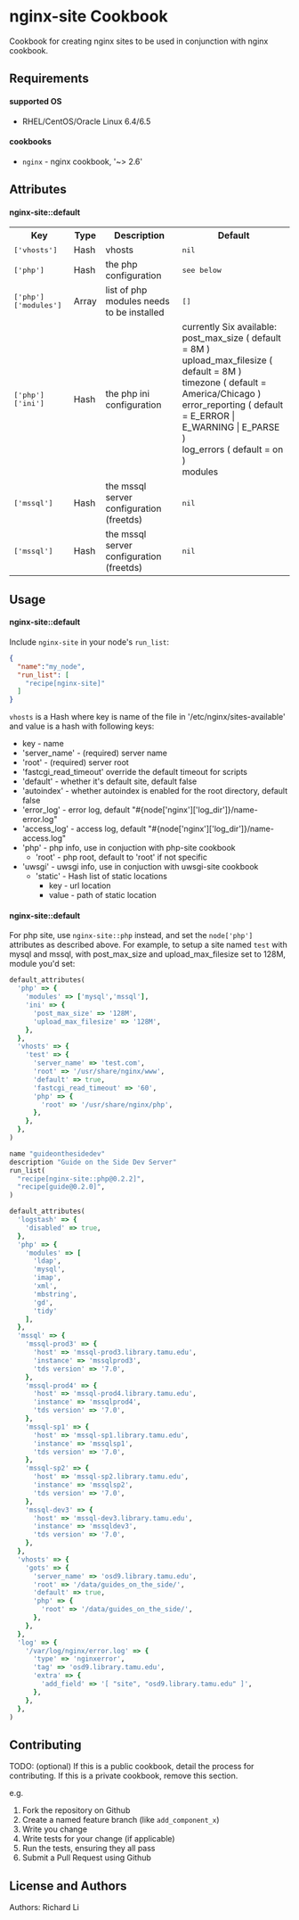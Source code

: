 nginx-site Cookbook
===================
Cookbook for creating nginx sites to be used in conjunction with nginx cookbook. 

Requirements
------------

#### supported OS
- RHEL/CentOS/Oracle Linux 6.4/6.5

#### cookbooks
- `nginx` - nginx cookbook, '~> 2.6'

Attributes
----------

#### nginx-site::default
<table>
  <tr>
    <th>Key</th>
    <th>Type</th>
    <th>Description</th>
    <th>Default</th>
  </tr>
  <tr>
    <td><tt>['vhosts']</tt></td>
    <td>Hash</td>
    <td>vhosts</td>
    <td><tt>nil</tt></td>
  </tr>
  <tr>
    <td><tt>['php']</tt></td>
    <td>Hash</td>
    <td>the php configuration</td>
    <td><tt>see below</tt></td>
  </tr>
  <tr>
    <td><tt>['php']['modules']</tt></td>
    <td>Array</td>
    <td>list of php modules needs to be installed</td>
    <td><tt>[]</tt></td>
  </tr>
  <tr>
    <td><tt>['php']['ini']</tt></td>
    <td>Hash</td>
    <td>the php ini configuration</td>
    <td>currently Six available:<br>
	post_max_size ( default = 8M )<br>
	upload_max_filesize ( default = 8M )<br>
	timezone ( default = America/Chicago )<br>
	error_reporting ( default = E_ERROR | E_WARNING | E_PARSE )<br>
	log_errors ( default = on )<br>
	modules
	</td>
  </tr>
  <tr>
    <td><tt>['mssql']</tt></td>
    <td>Hash</td>
    <td>the mssql server configuration (freetds)</td>
    <td><tt>nil</tt></td>
  </tr>
  <tr>
    <td><tt>['mssql']</tt></td>
    <td>Hash</td>
    <td>the mssql server configuration (freetds)</td>
    <td><tt>nil</tt></td>
  </tr>  

</table>

Usage
-----
#### nginx-site::default

Include `nginx-site` in your node's `run_list`:

```json
{
  "name":"my_node",
  "run_list": [
    "recipe[nginx-site]"
  ]
}
```

`vhosts` is a Hash where key is name of the file in '/etc/nginx/sites-available' and value is a hash with following keys:

- key - name
- 'server_name' - (required) server name
- 'root' - (required) server root
- 'fastcgi_read_timeout' override the default timeout for scripts
- 'default' - whether it's default site, default false
- 'autoindex' - whether autoindex is enabled for the root directory, default false
- 'error_log' - error log, default "#{node['nginx']['log_dir']}/name-error.log"
- 'access_log' - access log, default "#{node['nginx']['log_dir']}/name-access.log"
- 'php' - php info, use in conjuction with php-site cookbook
  - 'root' - php root, default to 'root' if not specific
- 'uwsgi' - uwsgi info, use in conjuction with uwsgi-site cookbook
  - 'static' - Hash list of static locations
    - key - url location
    - value - path of static location

#### nginx-site::default

For php site, use `nginx-site::php` instead, and set the `node['php']` attributes as described above. For example, to setup a site named `test` with mysql and mssql, with post_max_size and upload_max_filesize set to 128M, module you'd set:

```ruby
default_attributes(
  'php' => {
    'modules' => ['mysql','mssql'],
    'ini' => {
      'post_max_size' => '128M',
      'upload_max_filesize' => '128M',
    },
  },
  'vhosts' => {
    'test' => {
      'server_name' => 'test.com',
      'root' => '/usr/share/nginx/www',
      'default' => true,
	  'fastcgi_read_timeout' => '60',	  
      'php' => {
        'root' => '/usr/share/nginx/php',
      },
    },
  },
)
```

```ruby
name "guideonthesidedev"
description "Guide on the Side Dev Server"
run_list(
  "recipe[nginx-site::php@0.2.2]",
  "recipe[guide@0.2.0]",
)

default_attributes(
  'logstash' => {
    'disabled' => true,
  },
  'php' => {
    'modules' => [
      'ldap',
      'mysql',
      'imap',
      'xml',
	  'mbstring',
	  'gd', 
	  'tidy'	  
    ],  
  },
  'mssql' => {
    'mssql-prod3' => {
      'host' => 'mssql-prod3.library.tamu.edu',
      'instance' => 'mssqlprod3',
      'tds version' => '7.0',
    },
    'mssql-prod4' => {
      'host' => 'mssql-prod4.library.tamu.edu',
      'instance' => 'mssqlprod4',
      'tds version' => '7.0',
    },
    'mssql-sp1' => {
      'host' => 'mssql-sp1.library.tamu.edu',
      'instance' => 'mssqlsp1',
      'tds version' => '7.0',
    },
    'mssql-sp2' => {
      'host' => 'mssql-sp2.library.tamu.edu',
      'instance' => 'mssqlsp2',
      'tds version' => '7.0',
    },
    'mssql-dev3' => {
      'host' => 'mssql-dev3.library.tamu.edu',
      'instance' => 'mssqldev3',
      'tds version' => '7.0',
    },
  },
  'vhosts' => {
    'gots' => {
      'server_name' => 'osd9.library.tamu.edu',
      'root' => '/data/guides_on_the_side/',
      'default' => true,
      'php' => {
        'root' => '/data/guides_on_the_side/',
      },
    },
  },
  'log' => {
    '/var/log/nginx/error.log' => {
      'type' => 'nginxerror',
      'tag' => 'osd9.library.tamu.edu',
      'extra' => {
        'add_field' => '[ "site", "osd9.library.tamu.edu" ]',
      },
    },
  },
)

```

Contributing
------------
TODO: (optional) If this is a public cookbook, detail the process for contributing. If this is a private cookbook, remove this section.

e.g.
1. Fork the repository on Github
2. Create a named feature branch (like `add_component_x`)
3. Write you change
4. Write tests for your change (if applicable)
5. Run the tests, ensuring they all pass
6. Submit a Pull Request using Github

License and Authors
-------------------
Authors: Richard Li
